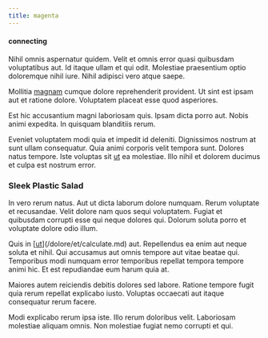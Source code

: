 ```yaml
---
title: magenta
---
```


#### connecting

Nihil omnis aspernatur quidem. Velit et omnis error quasi quibusdam voluptatibus aut. Id itaque ullam et qui odit. Molestiae praesentium optio doloremque nihil iure. Nihil adipisci vero atque saepe.

Mollitia [magnam](/dolore/odio/dignissimos/odio/moratorium.md) cumque dolore reprehenderit provident. Ut sint est ipsam aut et ratione dolore. Voluptatem placeat esse quod asperiores.

Est hic accusantium magni laboriosam quis. Ipsam dicta porro aut. Nobis animi expedita. In quisquam blanditiis rerum.

Eveniet voluptatem modi quia et impedit id deleniti. Dignissimos nostrum at sunt ullam consequatur. Quia animi corporis velit tempora sunt. Dolores natus tempore. Iste voluptas sit [ut](/eos/est/neque/1080p.md) ea molestiae. Illo nihil et dolorem ducimus et culpa est nostrum error.

### Sleek Plastic Salad

In vero rerum natus. Aut ut dicta laborum dolore numquam. Rerum voluptate et recusandae. Velit dolore nam quos sequi voluptatem. Fugiat et quibusdam corrupti esse qui neque dolores qui. Dolorum soluta porro et voluptate dolore odio illum.

Quis in [[ut](/facere/temporibus/adipisci/molestias/ftp.md)](/dolore/et/calculate.md) aut. Repellendus ea enim aut neque soluta et nihil. Qui accusamus aut omnis tempore aut vitae beatae qui. Temporibus modi numquam error temporibus repellat tempora tempore animi hic. Et est repudiandae eum harum quia at.

Maiores autem reiciendis debitis dolores sed labore. Ratione tempore fugit quia rerum repellat explicabo iusto. Voluptas occaecati aut itaque consequatur rerum facere.

Modi explicabo rerum ipsa iste. Illo rerum doloribus velit. Laboriosam molestiae aliquam omnis. Non molestiae fugiat nemo corrupti et qui.
